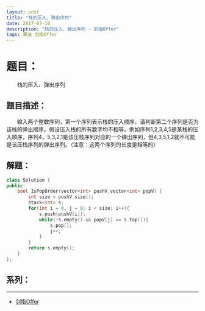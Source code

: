 ```yaml
---
layout: post
title: "栈的压入、弹出序列"
date: 2017-07-10
description: "栈的压入、弹出序列 - 剑指Offer"
tags: 算法 剑指Offer
---
```


# 题目：
　　栈的压入、弹出序列

## 题目描述：
　　输入两个整数序列，第一个序列表示栈的压入顺序，请判断第二个序列是否为该栈的弹出顺序。假设压入栈的所有数字均不相等。例如序列1,2,3,4,5是某栈的压入顺序，序列4，5,3,2,1是该压栈序列对应的一个弹出序列，但4,3,5,1,2就不可能是该压栈序列的弹出序列。（注意：这两个序列的长度是相等的）

## 解题：
```c++
class Solution {
public:
    bool IsPopOrder(vector<int> pushV,vector<int> popV) {
        int size = pushV.size();
        stack<int> s;
        for(int i = 0, j = 0; i < size; i++){
            s.push(pushV[i]);
            while(!s.empty() && popV[j] == s.top()){
                s.pop();
                j++;
            }
        }
        return s.empty();
    }
};
```

## 系列：
---
* [剑指Offer](/2017/06/剑指Offer/)